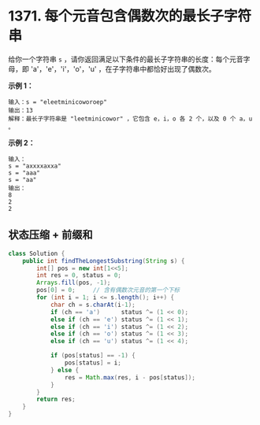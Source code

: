 # 1371. 每个元音包含偶数次的最长子字符串

给你一个字符串 `s` ，请你返回满足以下条件的最长子字符串的长度：每个元音字母，即 'a'，'e'，'i'，'o'，'u' ，在子字符串中都恰好出现了偶数次。

**示例 1：**

```
输入：s = "eleetminicoworoep"
输出：13
解释：最长子字符串是 "leetminicowor" ，它包含 e，i，o 各 2 个，以及 0 个 a，u 。
```

**示例 2：**
```
输入：
s = "axxxxaxxa"
s = "aaa"
s = "aa"
输出：
8
2
2
```

## 状态压缩 + 前缀和

```java
class Solution {
    public int findTheLongestSubstring(String s) {
        int[] pos = new int[1<<5];
        int res = 0, status = 0;
        Arrays.fill(pos, -1);
        pos[0] = 0;     // 含有偶数次元音的第一个下标
        for (int i = 1; i <= s.length(); i++) {
            char ch = s.charAt(i-1);
            if (ch == 'a')      status ^= (1 << 0);
            else if (ch == 'e') status ^= (1 << 1);
            else if (ch == 'i') status ^= (1 << 2);
            else if (ch == 'o') status ^= (1 << 3);
            else if (ch == 'u') status ^= (1 << 4);

            if (pos[status] == -1) {
                pos[status] = i;
            } else {
                res = Math.max(res, i - pos[status]);
            }
        }
        return res;
    }
}
```

